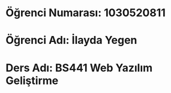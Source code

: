 # Öğrenci Numarası: 1030520811
# Öğrenci Adı: İlayda Yegen
# Ders Adı: BS441 Web Yazılım Geliştirme
 
